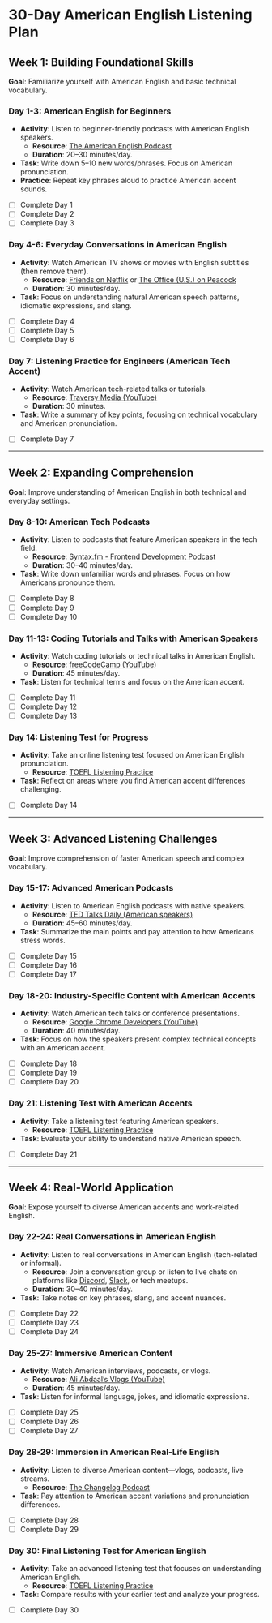 # 30-Day American English Listening Plan

## Week 1: Building Foundational Skills
**Goal**: Familiarize yourself with American English and basic technical vocabulary.

### Day 1-3: American English for Beginners
- **Activity**: Listen to beginner-friendly podcasts with American English speakers.  
  - **Resource**: [The American English Podcast](https://www.americanenglishpodcast.com/)  
  - **Duration**: 20–30 minutes/day.  
- **Task**: Write down 5–10 new words/phrases. Focus on American pronunciation.  
- **Practice**: Repeat key phrases aloud to practice American accent sounds.  
- [ ] Complete Day 1  
- [ ] Complete Day 2  
- [ ] Complete Day 3

### Day 4-6: Everyday Conversations in American English
- **Activity**: Watch American TV shows or movies with English subtitles (then remove them).  
  - **Resource**: [Friends on Netflix](https://www.netflix.com) or [The Office (U.S.) on Peacock](https://www.peacocktv.com/)  
  - **Duration**: 30 minutes/day.  
- **Task**: Focus on understanding natural American speech patterns, idiomatic expressions, and slang.  
- [ ] Complete Day 4  
- [ ] Complete Day 5  
- [ ] Complete Day 6

### Day 7: Listening Practice for Engineers (American Tech Accent)
- **Activity**: Watch American tech-related talks or tutorials.  
  - **Resource**: [Traversy Media (YouTube)](https://www.youtube.com/user/TechGuyWeb)  
  - **Duration**: 30 minutes.  
- **Task**: Write a summary of key points, focusing on technical vocabulary and American pronunciation.  
- [ ] Complete Day 7

---

## Week 2: Expanding Comprehension
**Goal**: Improve understanding of American English in both technical and everyday settings.

### Day 8-10: American Tech Podcasts
- **Activity**: Listen to podcasts that feature American speakers in the tech field.  
  - **Resource**: [Syntax.fm - Frontend Development Podcast](https://syntax.fm)  
  - **Duration**: 30–40 minutes/day.  
- **Task**: Write down unfamiliar words and phrases. Focus on how Americans pronounce them.  
- [ ] Complete Day 8  
- [ ] Complete Day 9  
- [ ] Complete Day 10

### Day 11-13: Coding Tutorials and Talks with American Speakers
- **Activity**: Watch coding tutorials or technical talks in American English.  
  - **Resource**: [freeCodeCamp (YouTube)](https://www.youtube.com/freecodecamp)  
  - **Duration**: 45 minutes/day.  
- **Task**: Listen for technical terms and focus on the American accent.  
- [ ] Complete Day 11  
- [ ] Complete Day 12  
- [ ] Complete Day 13

### Day 14: Listening Test for Progress
- **Activity**: Take an online listening test focused on American English pronunciation.  
  - **Resource**: [TOEFL Listening Practice](https://www.ets.org/toefl/test-takers/ibt/prepare/tests/)  
- **Task**: Reflect on areas where you find American accent differences challenging.  
- [ ] Complete Day 14

---

## Week 3: Advanced Listening Challenges
**Goal**: Improve comprehension of faster American speech and complex vocabulary.

### Day 15-17: Advanced American Podcasts
- **Activity**: Listen to American English podcasts with native speakers.  
  - **Resource**: [TED Talks Daily (American speakers)](https://www.ted.com/podcasts/ted-talks-daily)  
  - **Duration**: 45–60 minutes/day.  
- **Task**: Summarize the main points and pay attention to how Americans stress words.  
- [ ] Complete Day 15  
- [ ] Complete Day 16  
- [ ] Complete Day 17

### Day 18-20: Industry-Specific Content with American Accents
- **Activity**: Watch American tech talks or conference presentations.  
  - **Resource**: [Google Chrome Developers (YouTube)](https://www.youtube.com/c/GoogleChromeDevelopers)  
  - **Duration**: 40 minutes/day.  
- **Task**: Focus on how the speakers present complex technical concepts with an American accent.  
- [ ] Complete Day 18  
- [ ] Complete Day 19  
- [ ] Complete Day 20

### Day 21: Listening Test with American Accents
- **Activity**: Take a listening test featuring American speakers.  
  - **Resource**: [TOEFL Listening Practice](https://www.ets.org/toefl/test-takers/ibt/prepare/tests/)  
- **Task**: Evaluate your ability to understand native American speech.  
- [ ] Complete Day 21

---

## Week 4: Real-World Application
**Goal**: Expose yourself to diverse American accents and work-related English.

### Day 22-24: Real Conversations in American English
- **Activity**: Listen to real conversations in American English (tech-related or informal).  
  - **Resource**: Join a conversation group or listen to live chats on platforms like [Discord](https://discord.com/), [Slack](https://slack.com/intl/en-br/), or tech meetups.  
  - **Duration**: 30–40 minutes/day.  
- **Task**: Take notes on key phrases, slang, and accent nuances.  
- [ ] Complete Day 22  
- [ ] Complete Day 23  
- [ ] Complete Day 24

### Day 25-27: Immersive American Content
- **Activity**: Watch American interviews, podcasts, or vlogs.  
  - **Resource**: [Ali Abdaal’s Vlogs (YouTube)](https://www.youtube.com/user/aliabdaal)  
  - **Duration**: 45 minutes/day.  
- **Task**: Listen for informal language, jokes, and idiomatic expressions.  
- [ ] Complete Day 25  
- [ ] Complete Day 26  
- [ ] Complete Day 27

### Day 28-29: Immersion in American Real-Life English
- **Activity**: Listen to diverse American content—vlogs, podcasts, live streams.  
  - **Resource**: [The Changelog Podcast](https://changelog.com/podcast)  
- **Task**: Pay attention to American accent variations and pronunciation differences.  
- [ ] Complete Day 28  
- [ ] Complete Day 29

### Day 30: Final Listening Test for American English
- **Activity**: Take an advanced listening test that focuses on understanding American English.  
  - **Resource**: [TOEFL Listening Practice](https://www.ets.org/toefl/test-takers/ibt/prepare/tests/)  
- **Task**: Compare results with your earlier test and analyze your progress.  
- [ ] Complete Day 30
